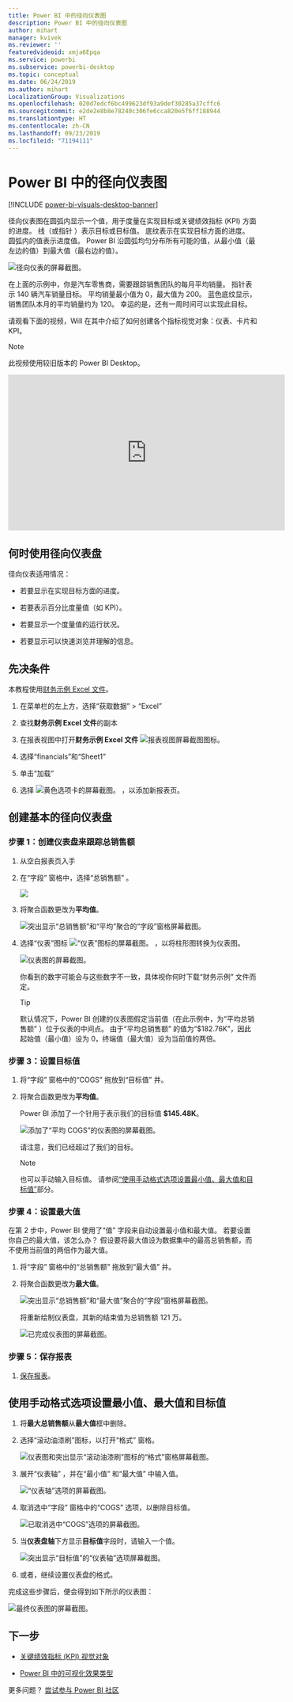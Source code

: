 ```yaml
---
title: Power BI 中的径向仪表图
description: Power BI 中的径向仪表图
author: mihart
manager: kvivek
ms.reviewer: ''
featuredvideoid: xmja6Epqa
ms.service: powerbi
ms.subservice: powerbi-desktop
ms.topic: conceptual
ms.date: 06/24/2019
ms.author: mihart
LocalizationGroup: Visualizations
ms.openlocfilehash: 020d7edcf6bc499623df93a9def30285a37cffc6
ms.sourcegitcommit: e2de2e8b8e78240c306fe6cca820e5f6ff188944
ms.translationtype: HT
ms.contentlocale: zh-CN
ms.lasthandoff: 09/23/2019
ms.locfileid: "71194111"
---
```

# <a name="radial-gauge-charts-in-power-bi"></a>Power BI 中的径向仪表图

[!INCLUDE [power-bi-visuals-desktop-banner](../includes/power-bi-visuals-desktop-banner.md)]

径向仪表图在圆弧内显示一个值，用于度量在实现目标或关键绩效指标 (KPI) 方面的进度。 线（或指针  ）表示目标或目标值。 底纹表示在实现目标方面的进度。 圆弧内的值表示进度值。 Power BI 沿圆弧均匀分布所有可能的值，从最小值（最左边的值）到最大值（最右边的值）。

![径向仪表的屏幕截图。](media/power-bi-visualization-radial-gauge-charts/gauge-m.png)

在上面的示例中，你是汽车零售商，需要跟踪销售团队的每月平均销量。 指针表示 140 辆汽车销量目标。 平均销量最小值为 0，最大值为 200。  蓝色底纹显示，销售团队本月的平均销量约为 120。 幸运的是，还有一周时间可以实现此目标。

请观看下面的视频，Will 在其中介绍了如何创建各个指标视觉对象：仪表、卡片和 KPI。
   > [!NOTE]
   > 此视频使用较旧版本的 Power BI Desktop。
   > 
   > 
<iframe width="560" height="315" src="https://www.youtube.com/embed/xmja6EpqaO0?list=PL1N57mwBHtN0JFoKSR0n-tBkUJHeMP2cP" frameborder="0" allowfullscreen></iframe>

## <a name="when-to-use-a-radial-gauge"></a>何时使用径向仪表盘

径向仪表适用情况：

* 若要显示在实现目标方面的进度。

* 若要表示百分比度量值（如 KPI）。

* 若要显示一个度量值的运行状况。

* 若要显示可以快速浏览并理解的信息。

## <a name="prerequisites"></a>先决条件

本教程使用[财务示例 Excel 文件](http://download.microsoft.com/download/9/6/D/96DDC2FF-2568-491D-AAFA-AFDD6F763AE3/Retail%20Analysis%20Sample%20PBIX.pbix)。

1. 在菜单栏的左上方，选择“获取数据” > “Excel”  
   
2. 查找**财务示例 Excel 文件**的副本

1. 在报表视图中打开**财务示例 Excel 文件** ![报表视图屏幕截图图标](media/power-bi-visualization-kpi/power-bi-report-view.png)。

1. 选择“financials”和“Sheet1”  

1. 单击“加载” 

1. 选择 ![黄色选项卡的屏幕截图。](media/power-bi-visualization-kpi/power-bi-yellow-tab.png) ，以添加新报表页。



## <a name="create-a-basic-radial-gauge"></a>创建基本的径向仪表盘

### <a name="step-1-create-a-gauge-to-track-gross-sales"></a>步骤 1：创建仪表盘来跟踪总销售额

1. 从空白报表页入手

1. 在“字段”  窗格中，选择“总销售额”  。

   ![](media/power-bi-visualization-radial-gauge-charts/grosssalesvalue-new.png)

1. 将聚合函数更改为**平均值**。

   ![突出显示“总销售额”和“平均”聚合的“字段”窗格屏幕截图。](media/power-bi-visualization-radial-gauge-charts/changetoaverage-new.png)

1. 选择“仪表”图标 ![“仪表”图标的屏幕截图。](media/power-bi-visualization-radial-gauge-charts/gaugeicon-new.png) ，以将柱形图转换为仪表图。

    ![仪表图的屏幕截图。](media/power-bi-visualization-radial-gauge-charts/gauge-no-target.png)

    你看到的数字可能会与这些数字不一致，具体视你何时下载“财务示例”  文件而定。

    > [!TIP]
    > 默认情况下，Power BI 创建的仪表图假定当前值（在此示例中，为“平均总销售额”  ）位于仪表的中间点。 由于“平均总销售额”  的值为“$182.76K”，因此起始值（最小值）设为 0，终端值（最大值）设为当前值的两倍。

### <a name="step-3-set-a-target-value"></a>步骤 3：设置目标值

1. 将“字段”  窗格中的“COGS”  拖放到“目标值”  井。

1. 将聚合函数更改为**平均值**。

   Power BI 添加了一个针用于表示我们的目标值 **$145.48K**。

   ![添加了“平均 COGS”的仪表图的屏幕截图。](media/power-bi-visualization-radial-gauge-charts/gaugeinprogress-new.png)

    请注意，我们已经超过了我们的目标。

   > [!NOTE]
   > 也可以手动输入目标值。 请参阅[“使用手动格式选项设置最小值、最大值和目标值”](#use-manual-format-options-to-set-minimum-maximum-and-target-values)部分。

### <a name="step-4-set-a-maximum-value"></a>步骤 4：设置最大值

在第 2 步中，Power BI 使用了“值”  字段来自动设置最小值和最大值。 若要设置你自己的最大值，该怎么办？ 假设要将最大值设为数据集中的最高总销售额，而不使用当前值的两倍作为最大值。

1. 将“字段”  窗格中的“总销售额”  拖放到“最大值”  井。

1. 将聚合函数更改为**最大值**。

   ![突出显示“总销售额”和“最大值”聚合的“字段”窗格屏幕截图。](media/power-bi-visualization-radial-gauge-charts/setmaximum-new.png)

   将重新绘制仪表盘，其新的结束值为总销售额 121 万。

   ![已完成仪表图的屏幕截图。](media/power-bi-visualization-radial-gauge-charts/power-bi-final-gauge.png)

### <a name="step-5-save-your-report"></a>步骤 5：保存报表

1. [保存报表](../service-report-save.md)。

## <a name="use-manual-format-options-to-set-minimum-maximum-and-target-values"></a>使用手动格式选项设置最小值、最大值和目标值

1. 将**最大总销售额**从**最大值**框中删除。

1. 选择“滚动油漆刷”图标，以打开“格式”  窗格。

   ![仪表图和突出显示“滚动油漆刷”图标的“格式”窗格屏幕截图。](media/power-bi-visualization-radial-gauge-charts/power-bi-roller.png)

1. 展开“仪表轴”  ，并在“最小值”  和“最大值”  中输入值。

    ![“仪表轴”选项的屏幕截图。](media/power-bi-visualization-radial-gauge-charts/power-bi-gauge-axis.png)

1. 取消选中“字段”  窗格中的“COGS”  选项，以删除目标值。

    ![已取消选中“COGS”选项的屏幕截图。](media/power-bi-visualization-radial-gauge-charts/pbi-remove-target.png)

1. 当**仪表盘轴**下方显示**目标值**字段时，请输入一个值。

     ![突出显示“目标值”的“仪表轴”选项屏幕截图。](media/power-bi-visualization-radial-gauge-charts/power-bi-gauge-target.png)

1. 或者，继续设置仪表盘的格式。

完成这些步骤后，便会得到如下所示的仪表图：

![最终仪表图的屏幕截图。](media/power-bi-visualization-radial-gauge-charts/power-bi-final.png)

## <a name="next-step"></a>下一步

* [关键绩效指标 (KPI) 视觉对象](power-bi-visualization-kpi.md)

* [Power BI 中的可视化效果类型](power-bi-visualization-types-for-reports-and-q-and-a.md)

更多问题？ [尝试参与 Power BI 社区](http://community.powerbi.com/)
